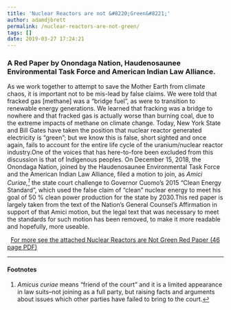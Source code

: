 ```yaml
---
title: 'Nuclear Reactors are not &#8220;Green&#8221;'
author: adamdjbrett
permalink: /nuclear-reactors-are-not-green/
tags: []
date: 2019-03-27 17:24:21
---
```

### A Red Paper by Onondaga Nation, Haudenosaunee Environmental Task Force and American Indian Law Alliance.

As we work together to attempt to save the Mother Earth from climate chaos, it is important not to be mis-lead by false claims. We were told that fracked gas [methane] was a “bridge fuel”, as were to transition to renewable energy generations. We learned that fracking was a bridge to nowhere and that fracked gas is actually worse than burning coal, due to the extreme impacts of methane on climate change. Today, New York State and Bill Gates have taken the position that nuclear reactor generated electricity is “green”; but we know this is false, short sighted and once again, fails to account for the entire life cycle of the uranium/nuclear reactor industry.One of the voices that has here-to-fore been excluded from this discussion is that of Indigenous peoples. On December 15, 2018, the Onondaga Nation, joined by the Haudenosaunee Environmental Task Force and the American Indian Law Alliance, filed a motion to join, as _Amici Curiae,[<sup>1</sup>](#1 "friend of the court")_ the state court challenge to Governor Cuomo’s 2015 “Clean Energy Standard”, which used the false claim of “clean” nuclear energy to meet his goal of 50 % clean power production for the state by 2030.This red paper is largely taken from the text of the Nation’s General Counsel’s Affirmation in support of that Amici motion, but the legal text that was necessary to meet the standards for such motion has been removed, to make it more readable and hopefully, more useable. </article>

  [For more see the attached Nuclear Reactors are Not Green Red Paper (46 page PDF)](https://aila.ngo/wp-content/uploads/2019/03/NukeRedPaper3-25-19.pdf "Nuclear Reactors PDF")

***

#### Footnotes

1.  _Amicus curiae_ means “friend of the court” and it is a limited appearance in law suits–not joining as a full party, but raising facts and arguments about issues which other parties have failed to bring to the court.[↩](#ref-1)
